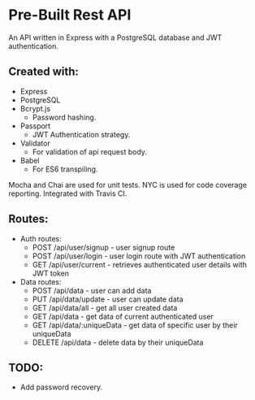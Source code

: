 # Pre-Built Rest API

An API written in Express with a PostgreSQL database and JWT authentication.

## Created with:

- Express
- PostgreSQL
- Bcrypt.js
  - Password hashing.
- Passport
  - JWT Authentication strategy.
- Validator
  - For validation of api request body.
- Babel
  - For ES6 transpiling.

Mocha and Chai are used for unit tests. NYC is used for code coverage reporting. Integrated with Travis CI.

## Routes:

- Auth routes:
  - POST /api/user/signup - user signup route
  - POST /api/user/login - user login route with JWT authentication
  - GET /api/user/current - retrieves authenticated user details with JWT token
- Data routes:
  - POST /api/data - user can add data
  - PUT /api/data/update - user can update data
  - GET /api/data/all - get all user created data
  - GET /api/data - get data of current authenticated user
  - GET /api/data/:uniqueData - get data of specific user by their uniqueData
  - DELETE /api/data - delete data by their uniqueData

## TODO:

- Add password recovery.
